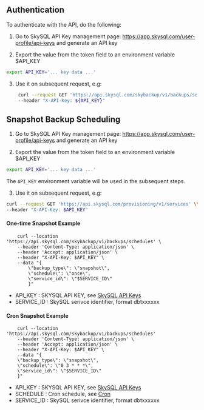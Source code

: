 
## Authentication

To authenticate with the API, do the following:

1. Go to SkySQL API Key management page: https://app.skysql.com/user-profile/api-keys and generate an API key

2. Export the value from the token field to an environment variable $API_KEY

  ```bash
  export API_KEY='... key data ...'
  ```
3. Use it on subsequent request, e.g:

   ```bash
    curl --request GET 'https://api.skysql.com/skybackup/v1/backups/schedules' \\
    --header "X-API-Key: ${API_KEY}"
   ```
## Snapshot Backup Scheduling



1. Go to SkySQL API Key management page: https://app.skysql.com/user-profile/api-keys and generate an API key

2. Export the value from the token field to an environment variable $API_KEY
    
  ```bash
  export API_KEY='... key data ...'
  ```
    
  The `API_KEY` environment variable will be used in the subsequent steps.

3. Use it on subsequent request, e.g:
  ```bash 
  curl --request GET 'https://api.skysql.com/provisioning/v1/services' \\
  --header "X-API-Key: $API_KEY"
  ```

#### One-time Snapshot Example

        curl --location 'https://api.skysql.com/skybackup/v1/backups/schedules' \
        --header 'Content-Type: application/json' \
        --header 'Accept: application/json' \
        --header "X-API-Key: $API_KEY" \
        --data "{
            \"backup_type\": \"snapshot\",
            \"schedule\": \"once\",
            \"service_id\": \"$SERVICE_ID\"
            }"

    
- API_KEY : SKYSQL API KEY, see [SkySQL API Keys](https://app.skysql.com/user-profile/api-keys/)
- SERVICE_ID : SkySQL serivce identifier, format dbtxxxxxx

#### Cron Snapshot Example


        curl --location 'https://api.skysql.com/skybackup/v1/backups/schedules'
        --header 'Content-Type: application/json' \
        --header 'Accept: application/json' \
        --header "X-API-Key: $API_KEY" \
        --data "{
        \"backup_type\": \"snapshot\",
        \"schedule\": \"0 3 * * *\",
        \"service_id\": \"$SERVICE_ID\"
        }"

- API_KEY : SKYSQL API KEY, see [SkySQL API Keys](https://app.skysql.com/user-profile/api-keys/)
- SCHEDULE : Cron schedule, see [Cron](https://en.wikipedia.org/wiki/Cron)
- SERVICE_ID : SkySQL serivce identifier, format dbtxxxxxx